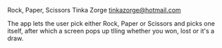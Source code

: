 Rock, Paper, Scissors
Tinka Zorge
tinkazorge@hotmail.com

The app lets the user pick either Rock, Paper or Scissors and picks one itself,
after which a screen pops up tlling whether you won, lost or it's a draw.
